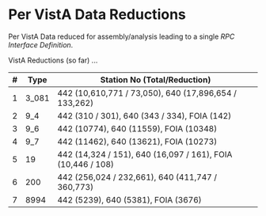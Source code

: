 # Per VistA Data Reductions 

Per VistA Data reduced for assembly/analysis leading to a single _RPC Interface Definition_.

VistA Reductions (so far) ...

\# | Type | Station No (Total/Reduction)
--- | --- | ---
1 | 3_081 | 442 (10,610,771 / 73,050), 640 (17,896,654 / 133,262)
2 | 9_4 | 442 (310 / 301), 640 (343 / 334), FOIA (142)
3 | 9_6 | 442 (10774), 640 (11559), FOIA (10348)
4 | 9_7 | 442 (11462), 640 (13621), FOIA (10273)
5 | 19 | 442 (14,324 / 151), 640 (16,097 / 161), FOIA (10,446 / 108)
6 | 200 | 442 (256,024 / 232,661), 640 (411,747 / 360,773)
7 | 8994 | 442 (5239), 640 (5381), FOIA (3676)







